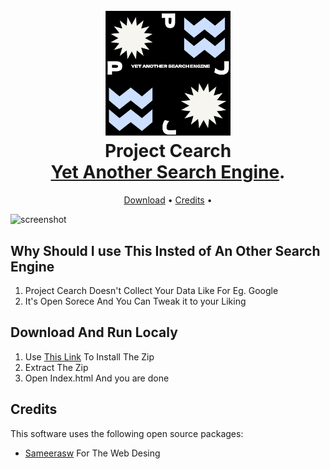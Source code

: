 
<h1 align="center">
  <br>
  <a href="https://panagiotissarr.github.io/Project-Cearch/#gsc.tab=0"><img src="https://github.com/Panagiotissarr/Project-Cearch/blob/main/images/Logo.png" alt="Project Cearch" width="200"></a>
  <br>
  Project Cearch

  <br>
<a href="https://panagiotissarr.github.io/Project-Cearch/#gsc.tab=0" target="_blank">Yet Another Search Engine</a>.</h4>



<p align="center">
  <a href="#download and run localy">Download</a> •
  <a href="#credits">Credits</a> •
</p>

![screenshot](https://raw.githubusercontent.com/amitmerchant1990/electron-markdownify/master/app/img/markdownify.gif)


## Why Should I use This Insted of An Other Search Engine

1. Project Cearch Doesn't Collect Your Data Like For Eg. Google
2. It's Open Sorece And You Can Tweak it to your Liking




## Download And Run Localy

1. Use [This Link](https://github.com/Panagiotissarr/Project-Cearch/archive/refs/heads/main.zip) To Install The Zip
2. Extract The Zip
3. Open Index.html And you are done


## Credits

This software uses the following open source packages:

- [Sameerasw](https://www.sameerasw.com/)
  For The Web Desing




